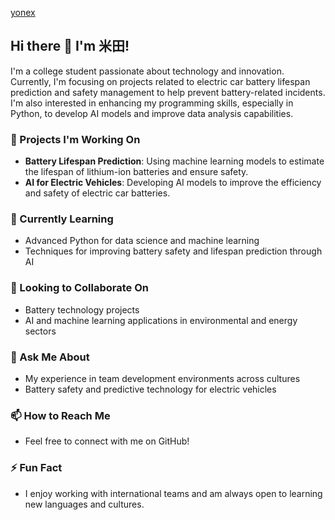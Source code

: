 [yonex](https://capsule-render.vercel.app/api?type=waving&height=300&color=gradient&text=%20yonex%20)
## Hi there 👋 I'm 米田!

I'm a college student passionate about technology and innovation. Currently, I'm focusing on projects related to electric car battery lifespan prediction and safety management to help prevent battery-related incidents. I'm also interested in enhancing my programming skills, especially in Python, to develop AI models and improve data analysis capabilities.

### 🔭 Projects I'm Working On
- **Battery Lifespan Prediction**: Using machine learning models to estimate the lifespan of lithium-ion batteries and ensure safety.
- **AI for Electric Vehicles**: Developing AI models to improve the efficiency and safety of electric car batteries.

### 🌱 Currently Learning
- Advanced Python for data science and machine learning
- Techniques for improving battery safety and lifespan prediction through AI

### 👯 Looking to Collaborate On
- Battery technology projects
- AI and machine learning applications in environmental and energy sectors

### 💬 Ask Me About
- My experience in team development environments across cultures
- Battery safety and predictive technology for electric vehicles

### 📫 How to Reach Me
- Feel free to connect with me on GitHub!

### ⚡ Fun Fact
- I enjoy working with international teams and am always open to learning new languages and cultures.


<!--
**Yoneda-Tomoaki/Yoneda-Tomoaki** is a ✨ _special_ ✨ repository because its `README.md` (this file) appears on your GitHub profile.

Here are some ideas to get you started:

- 🔭 I’m currently working on ...
- 🌱 I’m currently learning ...
- 👯 I’m looking to collaborate on ...
- 🤔 I’m looking for help with ...
- 💬 Ask me about ...
- 📫 How to reach me: ...
- 😄 Pronouns: ...
- ⚡ Fun fact: ...
-->
